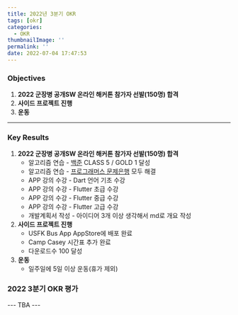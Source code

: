```yaml
---
title: 2022년 3분기 OKR
tags: [okr]
categories:
  - OKR
thumbnailImage: ''
permalink: ''
date: 2022-07-04 17:47:53
---
```


<!-- toc -->

### Objectives

1. **2022 군장병 공개SW 온라인 해커톤 참가자 선발(150명) 합격**
1. **사이드 프로젝트 진행**
1. **운동**

---

### Key Results

1. **2022 군장병 공개SW 온라인 해커톤 참가자 선발(150명) 합격**
   - 알고리즘 연습 - [백준](https://solved.ac/profile/oxcarxierra) CLASS 5 / GOLD 1 달성
   - 알고리즘 연습 - [프로그래머스 문제은행](https://school.programmers.co.kr/app/courses/14092/dashboard) 모두 해결
   - APP 강의 수강 - Dart 언어 기초 수강
   - APP 강의 수강 - Flutter 초급 수강
   - APP 강의 수강 - Flutter 중급 수강
   - APP 강의 수강 - Flutter 고급 수강
   - 개발계획서 작성 - 아이디어 3개 이상 생각해서 md로 개요 작성
1. **사이드 프로젝트 진행**
   - USFK Bus App AppStore에 배포 완료
   - Camp Casey 시간표 추가 완료
   - 다운로드수 100 달성
1. **운동**
   - 일주일에 5일 이상 운동(휴가 제외)

### 2022 3분기 OKR 평가

--- TBA ---
